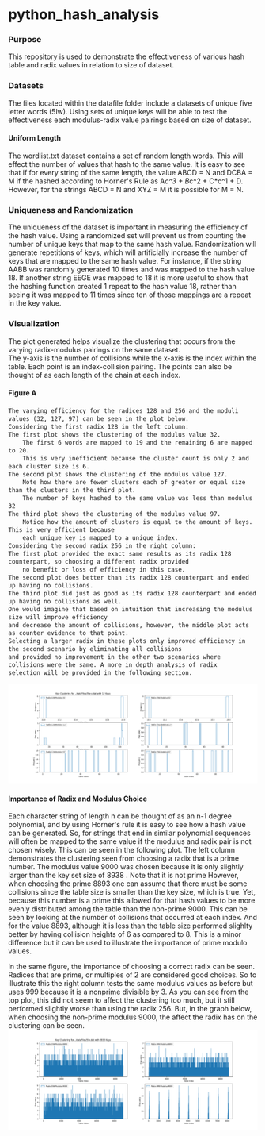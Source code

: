 # python_hash_analysis

### Purpose
This repository is used to demonstrate the effectiveness of various hash table and radix values in relation to size of dataset.

### Datasets
The files located within the datafile folder include a datasets of unique five letter words (5lw). 
Using sets of unique keys will be able to test the effectiveness each modulus-radix value pairings based on 
size of dataset.
#### Uniform Length
The wordlist.txt dataset contains a set of random length words. This will effect the number of values that hash to the same 
value. It is easy to see that if for every string of the same length, the value ABCD = N and DCBA = M if the hashed 
according to Horner's Rule as A*c^3 + B*c^2 + C*c^1 + D. 
However, for the strings ABCD = N and XYZ = M it is possible for M = N.   

### Uniqueness and Randomization
The uniqueness of the dataset is important in measuring the efficiency of the hash value. 
Using a randomized set will prevent us from counting the number of unique keys that map to the same hash value. 
Randomization will generate repetitions of keys, which will artificially increase the number of keys that are mapped to
the same hash value. For instance, if the string AABB was randomly generated 10 times and was mapped to the hash value 18. 
If another string EEGE was mapped to 18 it is more useful to show that the hashing function created 1 repeat to the hash 
value 18, rather than seeing it was mapped to 11 times since ten of those mappings are a repeat in the key value.


### Visualization
The plot generated helps visualize the clustering that occurs from the varying radix-modulus pairings on the same dataset.  
The y-axis is the number of collisions while the x-axis is the index within the table.
Each point is an index-collision pairing. The points can also be thought of as each
length of the chain at each index.



#### Figure A
	The varying efficiency for the radices 128 and 256 and the moduli values (32, 127, 97) can be seen in the plot below.
	Considering the first radix 128 in the left column:
	The first plot shows the clustering of the modulus value 32. 
		The first 6 words are mapped to 19 and the remaining 6 are mapped to 20.
		This is very inefficient because the cluster count is only 2 and each cluster size is 6.
	The second plot shows the clustering of the modulus value 127.
		Note how there are fewer clusters each of greater or equal size than the clusters in the third plot.
		The number of keys hashed to the same value was less than modulus 32
	The third plot shows the clustering of the modulus value 97.
		Notice how the amount of clusters is equal to the amount of keys. This is very efficient because
		each unique key is mapped to a unique index.
	Considering the second radix 256 in the right column:
	The first plot provided the exact same results as its radix 128 counterpart, so choosing a different radix provided
	    no benefit or loss of efficiency in this case.
	The second plot does better than its radix 128 counterpart and ended up having no collisions.
	The third plot did just as good as its radix 128 counterpart and ended up having no collisions as well.
	One would imagine that based on intuition that increasing the modulus size will improve efficiency
	and decrease the amount of collisions, however, the middle plot acts as counter evidence to that point.
	Selecting a larger radix in these plots only improved efficiency in the second scenario by eliminating all collisions
	and provided no improvement in the other two scenarios where collisions were the same. A more in depth analysis of radix
	selection will be provided in the following section.

<img src= ./plots/5lwsplot.png width='1080'>


#### Importance of Radix and Modulus Choice
Each character string of length n can be thought of as an n-1 degree polynomial, and by using Horner's rule it is easy to see how a hash value can be generated. So, for strings that end in similar polynomial sequences will often be mapped to the same value if the modulus and radix pair is not chosen wisely. 
This can be seen in the following plot. 
The left column demonstrates the clustering seen from choosing a radix that is a prime number.
The modulus value 9000 was chosen because it is only slightly larger than the key set size of 8938 . Note that it is not prime
However, when choosing the prime 8893 one can assume that there must be some collisions since the table size is smaller than the key size, which is true. Yet, because this number is a prime this allowed for that hash values to be more evenly distributed among the table than the non-prime 9000. This can be seen by looking at the number of collisions that occurred at each index. And for the value 8893, although it is less than the table size performed slighlty better by having collision heights of 6 as compared to 8. This is a minor difference but it can be used to illustrate the importance of prime modulo values.

In the same figure, the importance of choosing a correct radix can be seen. Radices that are prime, or multiples of 2 are considered good 
choices. So to illustrate this the right column tests the same modulus values as before but uses 999 because it is a nonprime divisible 
by 3. As you can see from the top plot, this did not seem to affect the clustering too much, but it still performed slightly worse than 
using the radix 256. But, in the graph below, when choosing the non-prime modulus 9000, the affect the radix has on the clustering can be 
seen.
![ alt text ](./plots/5lw_primeplot.png)




